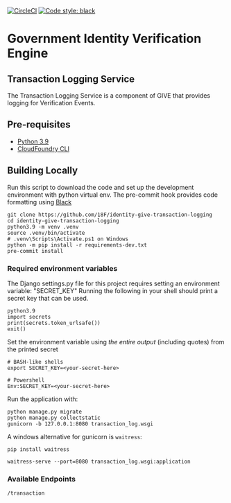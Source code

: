 [![CircleCI](https://circleci.com/gh/18F/identity-give-transaction-logging.svg?style=shield)](https://circleci.com/gh/18F/identity-give-transaction-logging)
[![Code style: black](https://img.shields.io/badge/code%20style-black-000000.svg)](https://github.com/psf/black)

# Government Identity Verification Engine

## Transaction Logging Service

The Transaction Logging Service is a component of GIVE that provides logging for Verification Events.

## Pre-requisites
- [Python 3.9](https://www.python.org/)
- [CloudFoundry CLI](https://docs.cloudfoundry.org/cf-cli/)

## Building Locally

Run this script to download the code and set up the development environment with python virtual env. The pre-commit hook provides code formatting using [Black](https://black.readthedocs.io/en/stable/)

```shell
git clone https://github.com/18F/identity-give-transaction-logging
cd identity-give-transaction-logging
python3.9 -m venv .venv
source .venv/bin/activate
# .venv\Scripts\Activate.ps1 on Windows
python -m pip install -r requirements-dev.txt
pre-commit install
```

### Required environment variables
The Django settings.py file for this project requires setting an environment variable: "SECRET_KEY"
Running the following in your shell should print a secret key that can be used.
```shell
python3.9
import secrets
print(secrets.token_urlsafe())
exit()

```

Set the environment variable using *the entire output* (including quotes) from the printed secret
```shell
# BASH-like shells
export SECRET_KEY=<your-secret-here>

# Powershell
Env:SECRET_KEY=<your-secret-here>
```

Run the application with:

```shell
python manage.py migrate
python manage.py collectstatic
gunicorn -b 127.0.0.1:8080 transaction_log.wsgi
```

A windows alternative for gunicorn is `waitress`:

``` shell
pip install waitress

waitress-serve --port=8080 transaction_log.wsgi:application
```


### Available Endpoints

`/transaction`
